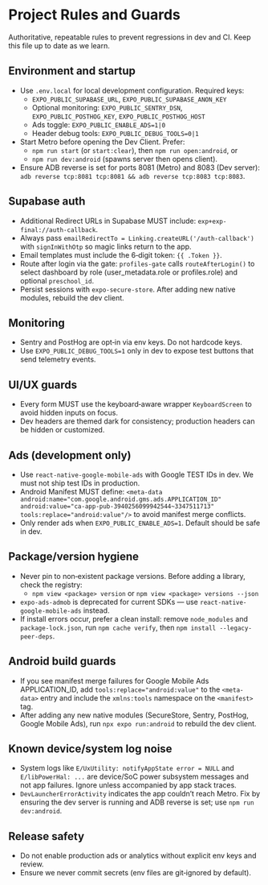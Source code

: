 # Project Rules and Guards

Authoritative, repeatable rules to prevent regressions in dev and CI. Keep this file up to date as we learn.

## Environment and startup
- Use `.env.local` for local development configuration. Required keys:
  - `EXPO_PUBLIC_SUPABASE_URL`, `EXPO_PUBLIC_SUPABASE_ANON_KEY`
  - Optional monitoring: `EXPO_PUBLIC_SENTRY_DSN`, `EXPO_PUBLIC_POSTHOG_KEY`, `EXPO_PUBLIC_POSTHOG_HOST`
  - Ads toggle: `EXPO_PUBLIC_ENABLE_ADS=1|0`
  - Header debug tools: `EXPO_PUBLIC_DEBUG_TOOLS=0|1`
- Start Metro before opening the Dev Client. Prefer:
  - `npm run start` (or `start:clear`), then `npm run open:android`, or
  - `npm run dev:android` (spawns server then opens client).
- Ensure ADB reverse is set for ports 8081 (Metro) and 8083 (Dev server): `adb reverse tcp:8081 tcp:8081 && adb reverse tcp:8083 tcp:8083`.

## Supabase auth
- Additional Redirect URLs in Supabase MUST include: `exp+exp-final://auth-callback`.
- Always pass `emailRedirectTo = Linking.createURL('/auth-callback')` with `signInWithOtp` so magic links return to the app.
- Email templates must include the 6‑digit token: `{{ .Token }}`.
- Route after login via the gate: `profiles-gate` calls `routeAfterLogin()` to select dashboard by role (user_metadata.role or profiles.role) and optional `preschool_id`.
- Persist sessions with `expo-secure-store`. After adding new native modules, rebuild the dev client.

## Monitoring
- Sentry and PostHog are opt‑in via env keys. Do not hardcode keys.
- Use `EXPO_PUBLIC_DEBUG_TOOLS=1` only in dev to expose test buttons that send telemetry events.

## UI/UX guards
- Every form MUST use the keyboard‑aware wrapper `KeyboardScreen` to avoid hidden inputs on focus.
- Dev headers are themed dark for consistency; production headers can be hidden or customized.

## Ads (development only)
- Use `react-native-google-mobile-ads` with Google TEST IDs in dev. We must not ship test IDs in production.
- Android Manifest MUST define: `<meta-data android:name="com.google.android.gms.ads.APPLICATION_ID" android:value="ca-app-pub-3940256099942544~3347511713" tools:replace="android:value"/>` to avoid manifest merge conflicts.
- Only render ads when `EXPO_PUBLIC_ENABLE_ADS=1`. Default should be safe in dev.

## Package/version hygiene
- Never pin to non‑existent package versions. Before adding a library, check the registry:
  - `npm view <package> version` or `npm view <package> versions --json`
- `expo-ads-admob` is deprecated for current SDKs — use `react-native-google-mobile-ads` instead.
- If install errors occur, prefer a clean install: remove `node_modules` and `package-lock.json`, run `npm cache verify`, then `npm install --legacy-peer-deps`.

## Android build guards
- If you see manifest merge failures for Google Mobile Ads APPLICATION_ID, add `tools:replace="android:value"` to the `<meta-data>` entry and include the `xmlns:tools` namespace on the `<manifest>` tag.
- After adding any new native modules (SecureStore, Sentry, PostHog, Google Mobile Ads), run `npx expo run:android` to rebuild the dev client.

## Known device/system log noise
- System logs like `E/UxUtility: notifyAppState error = NULL` and `E/libPowerHal: ...` are device/SoC power subsystem messages and not app failures. Ignore unless accompanied by app stack traces.
- `DevLauncherErrorActivity` indicates the app couldn’t reach Metro. Fix by ensuring the dev server is running and ADB reverse is set; use `npm run dev:android`.

## Release safety
- Do not enable production ads or analytics without explicit env keys and review.
- Ensure we never commit secrets (env files are git‑ignored by default).

